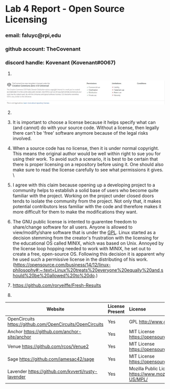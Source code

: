 # Lab 4 Report - Open Source Licensing
### email: faluyc@rpi,edu
### github account: TheCovenant
### discord handle: Kovenant (Kovenant#0067)

1.

![license](license.JPG)

2. 

3. It is important to choose a license because it helps specify what can (and cannot) do with your source code. Without a license, then legally there can't be 'free' software anymore because of the legal risks involved. 
4. When a source code has no license, then it is under normal copyright. This means the original author would be well within right to sue you for using their work. To avoid such a scenario, it is best to be certain that there is proper licensing on a repository before using it. One should also make sure to read the license carefully to see what permissions it gives. \

5. I agree with this claim because opening up a developing project to a community helps to establish a solid base of users who become quite familiar with the project. Working on the project under closed doors tends to isolate the community from the project. Not only that, it makes potential contributors less familiar with the code and therefore makes it more difficult for them to make the modifications they want.

6. The GNU public license is intented to guarentee freedom to share/change software for all users. Anyone is allowed to view/modify/share software that is under the [GPL](https://www.gnu.org/licenses/old-licenses/gpl-2.0.en.html).  Linux started as a decision stemming from the creator's frustration with the licensing for the educational OS called MINIX, which was based on Unix. Annoyed by the license loop hopping needed to work with MINIX, he set out to create a free, open-source OS. Following this decision it is apparent why he used such a permissive license in the distributing of his work. (https://opensource.com/business/14/12/linux-philosophy#:~:text=Linux%20treats%20everyone%20equally%20and,should%20be%20allowed%20to%20do.)
7.  https://github.com/roryeiffe/Fresh-Results

8. 

Website | License Present | License
---------|:----------|:-------
OpenCircuits https://github.com/OpenCircuits/OpenCircuits | Yes | GPL http://www.gnu.org/licenses/
Anchor https://github.com/anchor-site/anchor | Yes | MIT License https://opensource.org/licenses/MIT
Venue https://github.com/rcos/Venue2 | Yes | MIT License https://opensource.org/licenses/MIT
Sage https://github.com/jamesac42/sage | Yes | MIT License https://opensource.org/licenses/MIT
Lavender https://github.com/kvverti/rusty-lavender | Yes | Mozilla Public License 2.0 https://www.mozilla.org/en-US/MPL/